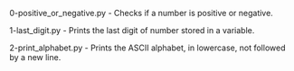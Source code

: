 0-positive_or_negative.py - Checks if a number is positive or negative.

1-last_digit.py - Prints the last digit of number stored in a variable.

2-print_alphabet.py - Prints the ASCII alphabet, in lowercase, not followed by a new line.
